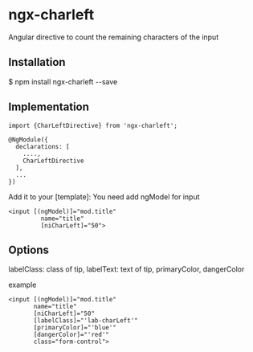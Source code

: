 # ngx-charleft
Angular directive to count the remaining characters of the input

## Installation
$ npm install ngx-charleft --save

## Implementation
```
import {CharLeftDirective} from 'ngx-charleft';

@NgModule({
  declarations: [
    ....,
    CharLeftDirective
  ],
  ...
})
```

Add it to your [template]:
You need add ngModel for input
```
<input [(ngModel)]="mod.title"
         name="title"
         [niCharLeft]="50">
```
## Options
  labelClass: class of tip,
  labelText: text of tip,
  primaryColor,
  dangerColor
  
  example
  ```
  <input [(ngModel)]="mod.title"
         name="title"
         [niCharLeft]="50"
         [labelClass]="'lab-charLeft'"
         [primaryColor]="'blue'"
         [dangerColor]="'red'"
         class="form-control">
  ```
